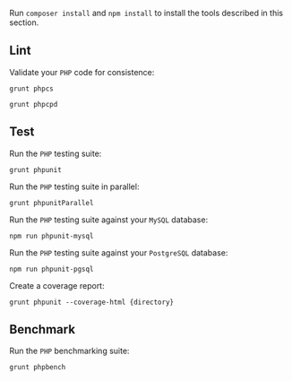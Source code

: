 Run `composer install` and `npm install` to install the tools described in this section.


Lint
----

Validate your `PHP` code for consistence:

```
grunt phpcs
```

```
grunt phpcpd
```


Test
----

Run the `PHP` testing suite:

```
grunt phpunit
```

Run the `PHP` testing suite in parallel:

```
grunt phpunitParallel
```

Run the `PHP` testing suite against your `MySQL` database:

```
npm run phpunit-mysql
```

Run the `PHP` testing suite against your `PostgreSQL` database:

```
npm run phpunit-pgsql
```

Create a coverage report:

```
grunt phpunit --coverage-html {directory}
```


Benchmark
---------

Run the `PHP` benchmarking suite:

```
grunt phpbench
```